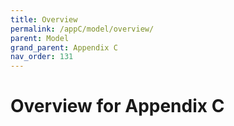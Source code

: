```yaml
---
title: Overview
permalink: /appC/model/overview/
parent: Model
grand_parent: Appendix C
nav_order: 131
---
```


# Overview for Appendix C
